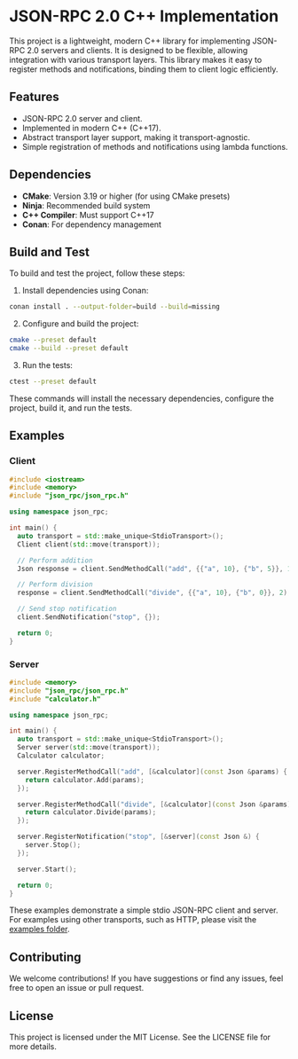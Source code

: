 # JSON-RPC 2.0 C++ Implementation

This project is a lightweight, modern C++ library for implementing JSON-RPC 2.0 servers and clients. It is designed to be flexible, allowing integration with various transport layers. This library makes it easy to register methods and notifications, binding them to client logic efficiently.

## Features

- JSON-RPC 2.0 server and client.
- Implemented in modern C++ (C++17).
- Abstract transport layer support, making it transport-agnostic.
- Simple registration of methods and notifications using lambda functions.

## Dependencies

- **CMake**: Version 3.19 or higher (for using CMake presets)
- **Ninja**: Recommended build system
- **C++ Compiler**: Must support C++17
- **Conan**: For dependency management

## Build and Test

To build and test the project, follow these steps:

1. Install dependencies using Conan:

```bash
conan install . --output-folder=build --build=missing
```

2. Configure and build the project:

```bash
cmake --preset default
cmake --build --preset default
```

3. Run the tests:

```bash
ctest --preset default
```

These commands will install the necessary dependencies, configure the project, build it, and run the tests.

## Examples

### Client

```cpp
#include <iostream>
#include <memory>
#include "json_rpc/json_rpc.h"

using namespace json_rpc;

int main() {
  auto transport = std::make_unique<StdioTransport>();
  Client client(std::move(transport));

  // Perform addition
  Json response = client.SendMethodCall("add", {{"a", 10}, {"b", 5}}, 1);

  // Perform division
  response = client.SendMethodCall("divide", {{"a", 10}, {"b", 0}}, 2);

  // Send stop notification
  client.SendNotification("stop", {});

  return 0;
}
```

### Server

```cpp
#include <memory>
#include "json_rpc/json_rpc.h"
#include "calculator.h"

using namespace json_rpc;

int main() {
  auto transport = std::make_unique<StdioTransport>();
  Server server(std::move(transport));
  Calculator calculator;

  server.RegisterMethodCall("add", [&calculator](const Json &params) {
    return calculator.Add(params);
  });

  server.RegisterMethodCall("divide", [&calculator](const Json &params) {
    return calculator.Divide(params);
  });

  server.RegisterNotification("stop", [&server](const Json &) {
    server.Stop();
  });

  server.Start();

  return 0;
}
```

These examples demonstrate a simple stdio JSON-RPC client and server. For examples using other transports, such as HTTP, please visit the [examples folder](https://github.com/hankhsu1996/json-rpc-2.0/tree/main/examples).

## Contributing

We welcome contributions! If you have suggestions or find any issues, feel free to open an issue or pull request.

## License

This project is licensed under the MIT License. See the LICENSE file for more details.
